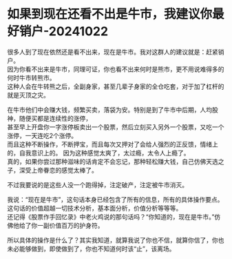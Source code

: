 # 如果到现在还看不出是牛市，我建议你最好销户-20241022

很多人到了现在依然还是看不出来，现在是牛市。我对这群人的建议就是：赶紧销户。  
因为你看不出来是牛市，同理可证，你也看不出来何时是熊市，更不用说难得多的何时牛市转熊市。  
这种人会在牛转熊之后，全副身家，甚至几辈子身家的全仓吃套，对于加了杠杆的就是灭顶之灾。    

在牛市他们中会赚大钱，频繁买卖，落袋为安。特别是到了牛市中后期，人均股神，随便买都是连续性的涨停，  
甚至早上开盘你一字涨停板卖出一个股票，然后立刻买入另外一个股票，又吃一个涨停，一天连吃2个涨停。  
而且这种不断操作，不断押宝，而且每次又押对了会给人强烈的正反馈，情绪上的，自我意识上的。
因为这种感觉太爽了，太过瘾，太令人上瘾了。    
真的，如果你尝过那种滋味的话肯定不会忘记，那种轻松赚大钱，自己仿佛天选之子，深受上帝眷恋的感觉太棒了。      

不过我要说的是这些人没一个跑得掉，注定破产，注定被牛市消灭。  

我说：“现在是牛市”，这句话本身已经包含了所有的信息，所有的具体操作要点。这句话的价值超越一切技术分析，基本面分析，价值分析等等等。    
还记得《股票作手回忆录》中老火鸡说的那句话吗？“你知道的，现在是牛市。”仿佛他给了你一副价值百万的护身符。  

所以具体的操作是什么了？其实我知道，就算我说了你也不信，就算你信了，你也未必能够做到，即使做到了，你也不知道何时该“止”，该离场。  




